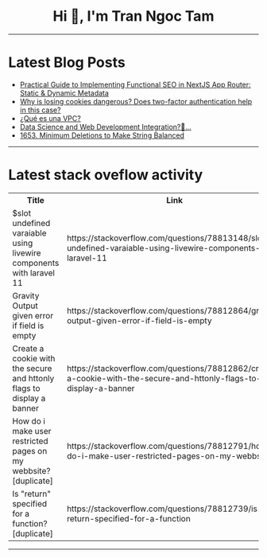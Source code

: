 <h1 align="center">Hi 👋, I'm Tran Ngoc Tam</h1>

---

# Latest Blog Posts 
<!-- BLOG-POST-LIST:START -->
- [Practical Guide to Implementing Functional SEO in NextJS App Router: Static &amp; Dynamic Metadata](https://dev.to/cre8stevedev/practical-guide-to-implementing-functional-seo-in-nextjs-app-router-static-dynamic-metadata-4ae2)
- [Why is losing cookies dangerous? Does two-factor authentication help in this case?](https://dev.to/thedebugdiary/why-is-losing-cookies-dangerous-does-two-factor-authentication-help-in-this-case-2j34)
- [¿Qué es una VPC?](https://dev.to/gabeincloud/que-es-una-vpc-2ffm)
- [Data Science and Web Development Integration?🤔...](https://dev.to/thatohatsi880/data-science-and-web-development-integration-2ldn)
- [1653. Minimum Deletions to Make String Balanced](https://dev.to/mdarifulhaque/1653-minimum-deletions-to-make-string-balanced-8c1)
<!-- BLOG-POST-LIST:END -->

---

# Latest stack oveflow activity
<table>
  <tr><th>Title</th><th>Link</th></tr>
  <!-- STACKOVERFLOW:START --><tr><td>$slot undefined varaiable using livewire components with laravel 11</td><td>https://stackoverflow.com/questions/78813148/slot-undefined-varaiable-using-livewire-components-with-laravel-11</td></tr><tr><td>Gravity Output given error if field is empty</td><td>https://stackoverflow.com/questions/78812864/gravity-output-given-error-if-field-is-empty</td></tr><tr><td>Create a cookie with the secure and httonly flags to display a banner</td><td>https://stackoverflow.com/questions/78812862/create-a-cookie-with-the-secure-and-httonly-flags-to-display-a-banner</td></tr><tr><td>How do i make user restricted pages on my webbsite? [duplicate]</td><td>https://stackoverflow.com/questions/78812791/how-do-i-make-user-restricted-pages-on-my-webbsite</td></tr><tr><td>Is &quot;return&quot; specified for a function? [duplicate]</td><td>https://stackoverflow.com/questions/78812739/is-return-specified-for-a-function</td></tr><!-- STACKOVERFLOW:END -->
</table>

---


